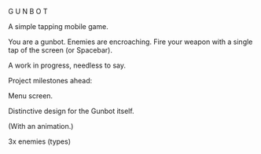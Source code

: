 G U N B O T

A simple tapping mobile game.

You are a gunbot. Enemies are encroaching. Fire your weapon with a single tap of the screen (or Spacebar).

A work in progress, needless to say.

Project milestones ahead:

Menu screen.

Distinctive design for the Gunbot itself.

(With an animation.)

3x enemies (types)


